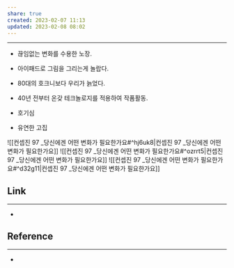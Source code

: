 ```yaml
---
share: true
created: 2023-02-07 11:13
updated: 2023-02-08 08:02
---
```


---
- 끊임없는 변화를 수용한 노장.
- 아이패드로 그림을 그리는게 놀랍다.
- 80대의 호크니보다 우리가 늙었다.

- 40년 전부터 온갖 테크놀로지를 적용하여 작품활동.
- 호기심
- 유연한 고집

![[컨셉진 97 _당신에겐 어떤 변화가 필요한가요#^hj6uk8|컨셉진 97 _당신에겐 어떤 변화가 필요한가요]]
![[컨셉진 97 _당신에겐 어떤 변화가 필요한가요#^ozrrt5|컨셉진 97 _당신에겐 어떤 변화가 필요한가요]]
![[컨셉진 97 _당신에겐 어떤 변화가 필요한가요#^d32g11|컨셉진 97 _당신에겐 어떤 변화가 필요한가요]]


## Link
---
- 


## Reference
---
- 